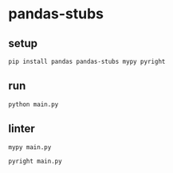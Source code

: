 # pandas-stubs

## setup

```shell
pip install pandas pandas-stubs mypy pyright
```

## run

```shell
python main.py
```

## linter

```shell
mypy main.py
```

```shell
pyright main.py
```
